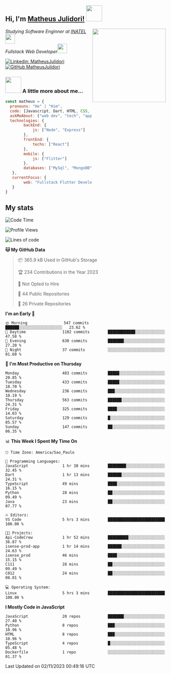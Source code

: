 <h2> Hi, I'm <a href="https://matheusjulidori.github.io" target="_blank">Matheus Julidori!</a> <img src="https://media.giphy.com/media/12oufCB0MyZ1Go/giphy.gif" width="50"></h2>
<img align='right' src="https://media.giphy.com/media/3oKIPnAiaMCws8nOsE/giphy.gif" width="230" height="auto">
<p><em>Studying Software Enginner at <a href="http://www.inatel.br" target="_blank">INATEL</a><img src="https://media.giphy.com/media/fYSnHlufseco8Fh93Z/giphy.gif" width="30"></br>
  Fullstack Web Developer<img src="https://media.giphy.com/media/WUlplcMpOCEmTGBtBW/giphy.gif" width="30">
</em></p>

[![Linkedin: MatheusJulidori](https://img.shields.io/badge/-MatheusJulidori-blue?style=flat-square&logo=Linkedin&logoColor=white&link=https://www.linkedin.com/in/MatheusJulidori/)](https://www.linkedin.com/in/MatheusJulidori/)
[![GitHub MatheusJulidori](https://img.shields.io/github/followers/matheusjulidori?label=follow&style=social)](https://github.com/MatheusJulidori)


### <img src="https://media.giphy.com/media/VgCDAzcKvsR6OM0uWg/giphy.gif" width="50"> A little more about me...  

```javascript
const matheus = {
  pronouns: "He" | "Him",
  code: [Javascript, Dart, HTML, CSS, Python, Java, C++],
  askMeAbout: ["web dev", "tech", "app dev", "games"],
  technologies: {
        backEnd: {
            js: ["Node", "Express"]
        },
        frontEnd: {
            techs: ["React"]
        },
        mobile: {
            js: ["Flitter"]
        },
        databases: ["MySql", "MongoDB","PostgreSQL","MariaDB"],
   },
   currentFocus: {
        web: "Fullstack Flutter Development"
   }
}
```
<h2>My stats</h2>

<!--START_SECTION:waka-->
![Code Time](http://img.shields.io/badge/Code%20Time-382%20hrs%2049%20mins-blue)

![Profile Views](http://img.shields.io/badge/Profile%20Views-0-blue)

![Lines of code](https://img.shields.io/badge/From%20Hello%20World%20I%27ve%20Written-7.1%20million%20lines%20of%20code-blue)

**🐱 My GitHub Data** 

> 📦 365.9 kB Used in GitHub's Storage 
 > 
> 🏆 234 Contributions in the Year 2023
 > 
> 🚫 Not Opted to Hire
 > 
> 📜 44 Public Repositories 
 > 
> 🔑 26 Private Repositories 
 > 
**I'm an Early 🐤** 

```text
🌞 Morning                547 commits         ██████░░░░░░░░░░░░░░░░░░░   23.62 % 
🌆 Daytime                1102 commits        ████████████░░░░░░░░░░░░░   47.58 % 
🌃 Evening                630 commits         ███████░░░░░░░░░░░░░░░░░░   27.20 % 
🌙 Night                  37 commits          ░░░░░░░░░░░░░░░░░░░░░░░░░   01.60 % 
```
📅 **I'm Most Productive on Thursday** 

```text
Monday                   483 commits         █████░░░░░░░░░░░░░░░░░░░░   20.85 % 
Tuesday                  433 commits         █████░░░░░░░░░░░░░░░░░░░░   18.70 % 
Wednesday                236 commits         ███░░░░░░░░░░░░░░░░░░░░░░   10.19 % 
Thursday                 563 commits         ██████░░░░░░░░░░░░░░░░░░░   24.31 % 
Friday                   325 commits         ████░░░░░░░░░░░░░░░░░░░░░   14.03 % 
Saturday                 129 commits         █░░░░░░░░░░░░░░░░░░░░░░░░   05.57 % 
Sunday                   147 commits         ██░░░░░░░░░░░░░░░░░░░░░░░   06.35 % 
```


📊 **This Week I Spent My Time On** 

```text
🕑︎ Time Zone: America/Sao_Paulo

💬 Programming Languages: 
JavaScript               1 hr 38 mins        ████████░░░░░░░░░░░░░░░░░   32.45 % 
Dart                     1 hr 13 mins        ██████░░░░░░░░░░░░░░░░░░░   24.31 % 
TypeScript               49 mins             ████░░░░░░░░░░░░░░░░░░░░░   16.15 % 
Python                   28 mins             ██░░░░░░░░░░░░░░░░░░░░░░░   09.49 % 
Java                     23 mins             ██░░░░░░░░░░░░░░░░░░░░░░░   07.77 % 

🔥 Editors: 
VS Code                  5 hrs 3 mins        █████████████████████████   100.00 % 

🐱‍💻 Projects: 
Api-CodeCrew             1 hr 52 mins        █████████░░░░░░░░░░░░░░░░   36.87 % 
isense-prod-app          1 hr 14 mins        ██████░░░░░░░░░░░░░░░░░░░   24.63 % 
isense_prod              46 mins             ████░░░░░░░░░░░░░░░░░░░░░   15.15 % 
C111                     28 mins             ██░░░░░░░░░░░░░░░░░░░░░░░   09.49 % 
C012                     24 mins             ██░░░░░░░░░░░░░░░░░░░░░░░   08.01 % 

💻 Operating System: 
Linux                    5 hrs 3 mins        █████████████████████████   100.00 % 
```

**I Mostly Code in JavaScript** 

```text
JavaScript               20 repos            ███████░░░░░░░░░░░░░░░░░░   27.40 % 
Python                   8 repos             ███░░░░░░░░░░░░░░░░░░░░░░   10.96 % 
HTML                     8 repos             ███░░░░░░░░░░░░░░░░░░░░░░   10.96 % 
TypeScript               4 repos             █░░░░░░░░░░░░░░░░░░░░░░░░   05.48 % 
Dockerfile               1 repo              ░░░░░░░░░░░░░░░░░░░░░░░░░   01.37 % 
```




 Last Updated on 02/11/2023 00:49:16 UTC
<!--END_SECTION:waka-->
